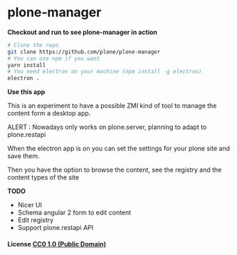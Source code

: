 # plone-manager

**Checkout and run to see plone-manager in action**

```bash
# Clone the repo
git clone https://github.com/plone/plone-manager
# You can use npm if you want
yarn install
# You need electron on your machine (npm install -g electron)
electron .
```

**Use this app**

This is an experiment to have a possible ZMI kind of tool to manage the content form a desktop app.

ALERT : Nowadays only works on plone.server, planning to adapt to plone.restapi

When the electron app is on you can set the settings for your plone site and save them.

Then you have the option to browse the content, see the registry and the content types of the site

**TODO**

* Nicer UI
* Schema angular 2 form to edit content
* Edit registry
* Support plone.restapi API

#### License [CC0 1.0 (Public Domain)](LICENSE.md)
